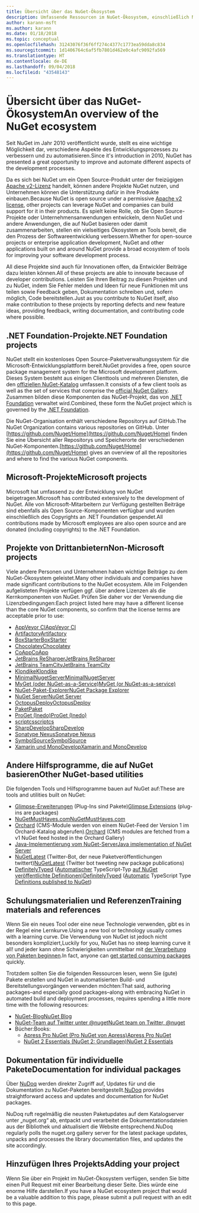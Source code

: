 ```yaml
---
title: Übersicht über das NuGet-Ökosystem
description: Umfassende Ressourcen im NuGet-Ökosystem, einschließlich NuGet-Quellen, NuGet-Projekte von Drittanbietern, Hilfsprogramme und Schulungsmaterialien.
author: karann-msft
ms.author: karann
ms.date: 01/18/2018
ms.topic: conceptual
ms.openlocfilehash: 31243076f36f6ff274c4377c1773ea59dda8c834
ms.sourcegitcommit: 1d1406764c6af5fb7801d462e0c4afc9092fa569
ms.translationtype: HT
ms.contentlocale: de-DE
ms.lasthandoff: 09/04/2018
ms.locfileid: "43548143"
---
```

# <a name="an-overview-of-the-nuget-ecosystem"></a><span data-ttu-id="6d4c7-103">Übersicht über das NuGet-Ökosystem</span><span class="sxs-lookup"><span data-stu-id="6d4c7-103">An overview of the NuGet ecosystem</span></span>

<span data-ttu-id="6d4c7-104">Seit NuGet im Jahr 2010 veröffentlicht wurde, stellt es eine wichtige Möglichkeit dar, verschiedene Aspekte des Entwicklungsprozesses zu verbessern und zu automatisieren.</span><span class="sxs-lookup"><span data-stu-id="6d4c7-104">Since it's introduction in 2010, NuGet has presented a great opportunity to improve and automate different aspects of the development processes.</span></span>

<span data-ttu-id="6d4c7-105">Da es sich bei NuGet um ein Open Source-Produkt unter der freizügigen [Apache v2-Lizenz](http://choosealicense.com/licenses/apache/) handelt, können andere Projekte NuGet nutzen, und Unternehmen können die Unterstützung dafür in ihre Produkte einbauen.</span><span class="sxs-lookup"><span data-stu-id="6d4c7-105">Because NuGet is open source under a permissive [Apache v2 license](http://choosealicense.com/licenses/apache/), other projects can leverage NuGet and companies can build support for it in their products.</span></span> <span data-ttu-id="6d4c7-106">Es spielt keine Rolle, ob Sie Open Source-Projekte oder Unternehmensanwendungen entwickeln, denn NuGet und andere Anwendungen, die auf NuGet basieren oder damit zusammenarbeiten, stellen ein vielseitiges Ökosystem an Tools bereit, die den Prozess der Softwareentwicklung verbessern.</span><span class="sxs-lookup"><span data-stu-id="6d4c7-106">Whether for open-source projects or enterprise application development, NuGet and other applications built on and around NuGet provide a broad ecosystem of tools for improving your software development process.</span></span>

<span data-ttu-id="6d4c7-107">All diese Projekte sind auch für Innovationen offen, da Entwickler Beiträge dazu leisten können.</span><span class="sxs-lookup"><span data-stu-id="6d4c7-107">All of these projects are able to innovate because of developer contributions.</span></span> <span data-ttu-id="6d4c7-108">Leisten Sie Ihren Beitrag zu diesen Projekten und zu NuGet, indem Sie Fehler melden und Ideen für neue Funktionen mit uns teilen sowie Feedback geben, Dokumentation schreiben und, sofern möglich, Code bereitstellen.</span><span class="sxs-lookup"><span data-stu-id="6d4c7-108">Just as you contribute to NuGet itself, also make contribution to these projects by reporting defects and new feature ideas, providing feedback, writing documentation, and contributing code where possible.</span></span>

## <a name="net-foundation-projects"></a><span data-ttu-id="6d4c7-109">.NET Foundation-Projekte</span><span class="sxs-lookup"><span data-stu-id="6d4c7-109">.NET Foundation projects</span></span>

<span data-ttu-id="6d4c7-110">NuGet stellt ein kostenloses Open Source-Paketverwaltungssystem für die Microsoft-Entwicklungsplattform bereit.</span><span class="sxs-lookup"><span data-stu-id="6d4c7-110">NuGet provides a free, open source package management system for the Microsoft development platform.</span></span> <span data-ttu-id="6d4c7-111">Dieses System besteht aus einigen Clienttools und mehreren Diensten, die den [offiziellen NuGet-Katalog](http://www.nuget.org) umfassen.</span><span class="sxs-lookup"><span data-stu-id="6d4c7-111">It consists of a few client tools as well as the set of services that comprise the [official NuGet Gallery](http://www.nuget.org).</span></span> <span data-ttu-id="6d4c7-112">Zusammen bilden diese Komponenten das NuGet-Projekt, das von [.NET Foundation](http://www.dotnetfoundation.org/) verwaltet wird.</span><span class="sxs-lookup"><span data-stu-id="6d4c7-112">Combined, these form the NuGet project which is governed by the [.NET Foundation](http://www.dotnetfoundation.org/).</span></span>

<span data-ttu-id="6d4c7-113">Die NuGet-Organisation enthält verschiedene Repositorys auf GitHub.</span><span class="sxs-lookup"><span data-stu-id="6d4c7-113">The NuGet Organization contains various repositories on GitHub.</span></span> <span data-ttu-id="6d4c7-114">Unter [https://github.com/Nuget/Home](https://github.com/Nuget/Home) finden Sie eine Übersicht aller Repositorys und Speicherorte der verschiedenen NuGet-Komponenten.</span><span class="sxs-lookup"><span data-stu-id="6d4c7-114">[https://github.com/Nuget/Home](https://github.com/Nuget/Home) gives an overview of all the repositories and where to find the various NuGet components.</span></span>

## <a name="microsoft-projects"></a><span data-ttu-id="6d4c7-115">Microsoft-Projekte</span><span class="sxs-lookup"><span data-stu-id="6d4c7-115">Microsoft projects</span></span>

<span data-ttu-id="6d4c7-116">Microsoft hat umfassend zu der Entwicklung von NuGet beigetragen.</span><span class="sxs-lookup"><span data-stu-id="6d4c7-116">Microsoft has contributed extensively to the development of NuGet.</span></span> <span data-ttu-id="6d4c7-117">Alle von Microsoft-Mitarbeitern zur Verfügung gestellten Beiträge sind ebenfalls als Open Source-Komponenten verfügbar und wurden einschließlich des Copyrights an .NET Foundation gespendet.</span><span class="sxs-lookup"><span data-stu-id="6d4c7-117">All contributions made by Microsoft employees are also open source and are donated (including copyrights) to the .NET Foundation.</span></span>

## <a name="non-microsoft-projects"></a><span data-ttu-id="6d4c7-118">Projekte von Drittanbietern</span><span class="sxs-lookup"><span data-stu-id="6d4c7-118">Non-Microsoft projects</span></span>

<span data-ttu-id="6d4c7-119">Viele andere Personen und Unternehmen haben wichtige Beiträge zu dem NuGet-Ökosystem geleistet.</span><span class="sxs-lookup"><span data-stu-id="6d4c7-119">Many other individuals and companies have made significant contributions to the NuGet ecosystem.</span></span> <span data-ttu-id="6d4c7-120">Alle im Folgenden aufgelisteten Projekte verfügen ggf. über andere Lizenzen als die Kernkomponenten von NuGet. Prüfen Sie daher vor der Verwendung die Lizenzbedingungen:</span><span class="sxs-lookup"><span data-stu-id="6d4c7-120">Each project listed here may have a different license than the core NuGet components, so confirm that the license terms are acceptable prior to use:</span></span>

- [<span data-ttu-id="6d4c7-121">AppVeyor CI</span><span class="sxs-lookup"><span data-stu-id="6d4c7-121">AppVeyor CI</span></span>](https://www.appveyor.com/)
- [<span data-ttu-id="6d4c7-122">Artifactory</span><span class="sxs-lookup"><span data-stu-id="6d4c7-122">Artifactory</span></span>](https://www.jfrog.com/artifactory/)
- [<span data-ttu-id="6d4c7-123">BoxStarter</span><span class="sxs-lookup"><span data-stu-id="6d4c7-123">BoxStarter</span></span>](http://boxstarter.org/)
- [<span data-ttu-id="6d4c7-124">Chocolatey</span><span class="sxs-lookup"><span data-stu-id="6d4c7-124">Chocolatey</span></span>](https://chocolatey.org/)
- [<span data-ttu-id="6d4c7-125">CoApp</span><span class="sxs-lookup"><span data-stu-id="6d4c7-125">CoApp</span></span>](http://coapp.org/)
- [<span data-ttu-id="6d4c7-126">JetBrains ReSharper</span><span class="sxs-lookup"><span data-stu-id="6d4c7-126">JetBrains ReSharper</span></span>](https://resharper-plugins.jetbrains.com/)
- [<span data-ttu-id="6d4c7-127">JetBrains TeamCity</span><span class="sxs-lookup"><span data-stu-id="6d4c7-127">JetBrains TeamCity</span></span>](https://www.jetbrains.com/teamcity/)
- [<span data-ttu-id="6d4c7-128">Klondike</span><span class="sxs-lookup"><span data-stu-id="6d4c7-128">Klondike</span></span>](https://github.com/themotleyfool/Klondike)
- [<span data-ttu-id="6d4c7-129">MinimalNugetServer</span><span class="sxs-lookup"><span data-stu-id="6d4c7-129">MinimalNugetServer</span></span>](https://github.com/TanukiSharp/MinimalNugetServer)
- [<span data-ttu-id="6d4c7-130">MyGet (oder NuGet-as-a-Service)</span><span class="sxs-lookup"><span data-stu-id="6d4c7-130">MyGet (or NuGet-as-a-service)</span></span>](http://www.myget.org/)
- [<span data-ttu-id="6d4c7-131">NuGet-Paket-Explorer</span><span class="sxs-lookup"><span data-stu-id="6d4c7-131">NuGet Package Explorer</span></span>](https://github.com/NuGetPackageExplorer/NuGetPackageExplorer)
- [<span data-ttu-id="6d4c7-132">NuGet Server</span><span class="sxs-lookup"><span data-stu-id="6d4c7-132">NuGet Server</span></span>](http://nugetserver.net/)
- [<span data-ttu-id="6d4c7-133">OctopusDeploy</span><span class="sxs-lookup"><span data-stu-id="6d4c7-133">OctopusDeploy</span></span>](https://octopus.com/)
- [<span data-ttu-id="6d4c7-134">Paket</span><span class="sxs-lookup"><span data-stu-id="6d4c7-134">Paket</span></span>](https://fsprojects.github.io/Paket/)
- [<span data-ttu-id="6d4c7-135">ProGet (Inedo)</span><span class="sxs-lookup"><span data-stu-id="6d4c7-135">ProGet (Inedo)</span></span>](http://inedo.com/proget)
- [<span data-ttu-id="6d4c7-136">scriptcs</span><span class="sxs-lookup"><span data-stu-id="6d4c7-136">scriptcs</span></span>](http://scriptcs.net/)
- [<span data-ttu-id="6d4c7-137">SharpDevelop</span><span class="sxs-lookup"><span data-stu-id="6d4c7-137">SharpDevelop</span></span>](http://community.sharpdevelop.net/blogs/mattward/archive/2011/01/23/NuGetSupportInSharpDevelop.aspx)
- [<span data-ttu-id="6d4c7-138">Sonatype Nexus</span><span class="sxs-lookup"><span data-stu-id="6d4c7-138">Sonatype Nexus</span></span>](http://www.sonatype.com/nexus-repository-sonatype)
- [<span data-ttu-id="6d4c7-139">SymbolSource</span><span class="sxs-lookup"><span data-stu-id="6d4c7-139">SymbolSource</span></span>](http://www.symbolsource.org/Public)
- [<span data-ttu-id="6d4c7-140">Xamarin und MonoDevelop</span><span class="sxs-lookup"><span data-stu-id="6d4c7-140">Xamarin and MonoDevelop</span></span>](https://github.com/mrward/monodevelop-nuget-addin)

## <a name="other-nuget-based-utilities"></a><span data-ttu-id="6d4c7-141">Andere Hilfsprogramme, die auf NuGet basieren</span><span class="sxs-lookup"><span data-stu-id="6d4c7-141">Other NuGet-based utilities</span></span>

<span data-ttu-id="6d4c7-142">Die folgenden Tools und Hilfsprogramme bauen auf NuGet auf:</span><span class="sxs-lookup"><span data-stu-id="6d4c7-142">These are tools and utilities built on NuGet:</span></span>

- <span data-ttu-id="6d4c7-143">[Glimpse-Erweiterungen](http://getglimpse.com/Packages) (Plug-Ins sind Pakete)</span><span class="sxs-lookup"><span data-stu-id="6d4c7-143">[Glimpse Extensions](http://getglimpse.com/Packages) (plug-ins are packages)</span></span>
- [<span data-ttu-id="6d4c7-144">NuGetMustHaves.com</span><span class="sxs-lookup"><span data-stu-id="6d4c7-144">NuGetMustHaves.com</span></span>](http://nugetmusthaves.com/)
- <span data-ttu-id="6d4c7-145">[Orchard](http://www.orchardproject.net/) (CMS-Module werden von einem NuGet-Feed der Version 1 im Orchard-Katalog abgerufen).</span><span class="sxs-lookup"><span data-stu-id="6d4c7-145">[Orchard](http://www.orchardproject.net/) (CMS modules are fetched from a v1 NuGet feed hosted in the Orchard Gallery)</span></span>
- [<span data-ttu-id="6d4c7-146">Java-Implementierung vom NuGet-Server</span><span class="sxs-lookup"><span data-stu-id="6d4c7-146">Java implementation of NuGet Server</span></span>](http://jonnyzzz.com/blog/2012/03/07/nuget-server-in-pure-java/)
- <span data-ttu-id="6d4c7-147">[NuGetLatest](https://twitter.com/NuGetLatest) (Twitter-Bot, der neue Paketveröffentlichungen twittert)</span><span class="sxs-lookup"><span data-stu-id="6d4c7-147">[NuGetLatest](https://twitter.com/NuGetLatest) (Twitter bot tweeting new package publications)</span></span>
- <span data-ttu-id="6d4c7-148">[DefinitelyTyped](http://definitelytyped.org/) ([Automatischer](https://github.com/DefinitelyTyped/NugetAutomation/) TypeScript-Typ [auf NuGet veröffentlichte Definitionen](http://www.nuget.org/packages?q=DefinitelyTyped))</span><span class="sxs-lookup"><span data-stu-id="6d4c7-148">[DefinitelyTyped](http://definitelytyped.org/) ([Automatic](https://github.com/DefinitelyTyped/NugetAutomation/) TypeScript Type [Definitions published to NuGet](http://www.nuget.org/packages?q=DefinitelyTyped))</span></span>

## <a name="training-materials-and-references"></a><span data-ttu-id="6d4c7-149">Schulungsmaterialien und Referenzen</span><span class="sxs-lookup"><span data-stu-id="6d4c7-149">Training materials and references</span></span>

<span data-ttu-id="6d4c7-150">Wenn Sie ein neues Tool oder eine neue Technologie verwenden, gibt es in der Regel eine Lernkurve.</span><span class="sxs-lookup"><span data-stu-id="6d4c7-150">Using a new tool or technology usually comes with a learning curve.</span></span> <span data-ttu-id="6d4c7-151">Die Verwendung von NuGet ist jedoch nicht besonders kompliziert,</span><span class="sxs-lookup"><span data-stu-id="6d4c7-151">Luckily for you, NuGet has no steep learning curve it all!</span></span> <span data-ttu-id="6d4c7-152">und jeder kann ohne Schwierigkeiten unmittelbar mit [der Verarbeitung von Paketen beginnen](../quickstart/use-a-package.md).</span><span class="sxs-lookup"><span data-stu-id="6d4c7-152">In fact, anyone can [get started consuming packages](../quickstart/use-a-package.md) quickly.</span></span>

<span data-ttu-id="6d4c7-153">Trotzdem sollten Sie die folgenden Ressourcen lesen, wenn Sie (gute) Pakete erstellen und NuGet in automatisierten Build- und Bereitstellungsvorgängen verwenden möchten:</span><span class="sxs-lookup"><span data-stu-id="6d4c7-153">That said, authoring packages–and especially good packages–along with  embracing NuGet in automated build and deployment processes, requires spending a little more time with the following resources:</span></span>

- [<span data-ttu-id="6d4c7-154">NuGet-Blog</span><span class="sxs-lookup"><span data-stu-id="6d4c7-154">NuGet Blog</span></span>](http://blog.nuget.org/)
- [<span data-ttu-id="6d4c7-155">NuGet-Team auf Twitter unter @nuget</span><span class="sxs-lookup"><span data-stu-id="6d4c7-155">NuGet team on Twitter, @nuget</span></span>](http://twitter.com/nuget)
- <span data-ttu-id="6d4c7-156">Bücher:</span><span class="sxs-lookup"><span data-stu-id="6d4c7-156">Books:</span></span>
  - [<span data-ttu-id="6d4c7-157">Apress Pro NuGet (Pro NuGet von Apress)</span><span class="sxs-lookup"><span data-stu-id="6d4c7-157">Apress Pro NuGet</span></span>](http://bit.ly/ProNuGet)
  - [<span data-ttu-id="6d4c7-158">NuGet 2 Essentials (NuGet 2: Grundlagen)</span><span class="sxs-lookup"><span data-stu-id="6d4c7-158">NuGet 2 Essentials</span></span>](http://www.amazon.com/NuGet-2-Essentials-Damir-Arh-ebook/dp/B00GTQD5M4)

## <a name="documentation-for-individual-packages"></a><span data-ttu-id="6d4c7-159">Dokumentation für individuelle Pakete</span><span class="sxs-lookup"><span data-stu-id="6d4c7-159">Documentation for individual packages</span></span>

<span data-ttu-id="6d4c7-160">Über [NuDoq](http://nudoq.org) werden direkter Zugriff auf, Updates für und die Dokumentation zu NuGet-Paketen bereitgestellt.</span><span class="sxs-lookup"><span data-stu-id="6d4c7-160">[NuDoq](http://nudoq.org) provides straightforward access and updates and documentation for NuGet packages.</span></span>

<span data-ttu-id="6d4c7-161">NuDoq ruft regelmäßig die neusten Paketupdates auf dem Katalogserver unter „nuget.org“ ab, entpackt und verarbeitet die Dokumentationsdateien aus der Bibliothek und aktualisiert die Website entsprechend.</span><span class="sxs-lookup"><span data-stu-id="6d4c7-161">NuDoq regularly polls the nuget.org gallery server for the latest package updates, unpacks and processes the library documentation files, and updates the site accordingly.</span></span>

## <a name="adding-your-project"></a><span data-ttu-id="6d4c7-162">Hinzufügen Ihres Projekts</span><span class="sxs-lookup"><span data-stu-id="6d4c7-162">Adding your project</span></span>

<span data-ttu-id="6d4c7-163">Wenn Sie über ein Projekt im NuGet-Ökosystem verfügen, senden Sie bitte einen Pull Request mit einer Bearbeitung dieser Seite. Dies würde eine enorme Hilfe darstellen.</span><span class="sxs-lookup"><span data-stu-id="6d4c7-163">If you have a NuGet ecosystem project that would be a valuable addition to this page, please  submit a pull request with an edit to this page.</span></span>
